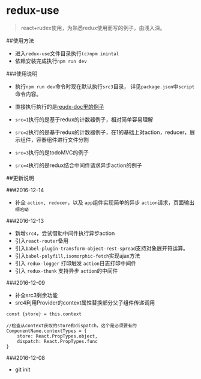 # redux-use
>react+rudex使用，为熟悉redux使用而写的例子，由浅入深。

##使用方法
* 进入`redux-use`文件目录执行`(c)npm inintal`
* 依赖安装完成执行`npm run dev`

###使用说明

* 执行`npm run dev`命令时现在默认执行`src3`目录，
详见`package.json`中`script`命令内容。

* 直接执行执行的是[reudx-doc里的例子](http://cn.redux.js.org/docs/basics/ExampleTodoList.html)

* `src=1`执行的是基于redux的计数器例子，相对简单容易理解

* `src=2`执行的是基于redux的计数器例子，在1的基础上对action，reducer，展示组件，容器组件进行文件分割

* `src=3`执行的是todoMVC的例子

* `src=4`执行的是redux结合中间件请求异步action的例子


##更新说明

###2016-12-14

* 补全 `action, reducer`，以及 `app`组件实现简单的异步 `action`请求，页面输出 `啊哈呦`

###2016-12-13

* 新增`src4`，尝试借助中间件执行异步action
* 引入`react-router`备用
* 引入`babel-plugin-transform-object-rest-spread`支持对象展开符运算。
* 引入`babel-polyfill,isomorphic-fetch`实现ajax方法
* 引入 `redux-logger` 打印触发 `action`日志打印中间件
* 引入 `redux-thunk` 支持异步 `action`的中间件



###2016-12-09

* 补全src3剩余功能
* src4利用Provider的context属性替换部分父子组件传递调用

`const {store} = this.context`

```
//检查从context获取的store和dispatch，这个是必须要有的
ComponentName.contextTypes = {
    store: React.PropTypes.object,
    dispatch: React.PropTypes.func
}
```

###2016-12-08

* git init

